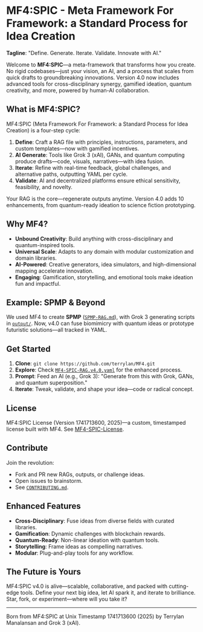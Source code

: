 # MF4:SPIC - Meta Framework For Framework: a Standard Process for Idea Creation

**Tagline**: "Define. Generate. Iterate. Validate. Innovate with AI."

Welcome to **MF4:SPIC**—a meta-framework that transforms how you create. No rigid codebases—just your vision, an AI, and a process that scales from quick drafts to groundbreaking innovations. Version 4.0 now includes advanced tools for cross-disciplinary synergy, gamified ideation, quantum creativity, and more, powered by human-AI collaboration.

## What is MF4:SPIC?
MF4:SPIC (Meta Framework For Framework: a Standard Process for Idea Creation) is a four-step cycle:
1. **Define**: Craft a RAG file with principles, instructions, parameters, and custom templates—now with gamified incentives.
2. **AI Generate**: Tools like Grok 3 (xAI), GANs, and quantum computing produce drafts—code, visuals, narratives—with idea fusion.
3. **Iterate**: Refine with real-time feedback, global challenges, and alternative paths, outputting YAML per cycle.
4. **Validate**: AI and decentralized platforms ensure ethical sensitivity, feasibility, and novelty.

Your RAG is the core—regenerate outputs anytime. Version 4.0 adds 10 enhancements, from quantum-ready ideation to science fiction prototyping.

## Why MF4?
- **Unbound Creativity**: Build anything with cross-disciplinary and quantum-inspired tools.
- **Universal Scale**: Adapts to any domain with modular customization and domain libraries.
- **AI-Powered**: Creative generators, idea simulators, and high-dimensional mapping accelerate innovation.
- **Engaging**: Gamification, storytelling, and emotional tools make ideation fun and impactful.

## Example: SPMP & Beyond
We used MF4 to create **SPMP** ([`SPMP-RAG.md`](./examples/spmp/SPMP-RAG.md)), with Grok 3 generating scripts in [`output/`](./examples/spmp/output/). Now, v4.0 can fuse biomimicry with quantum ideas or prototype futuristic solutions—all tracked in YAML.

## Get Started
1. **Clone**: `git clone https://github.com/terrylan/MF4.git`
2. **Explore**: Check [`MF4-SPIC-RAG.v4.0.yaml`](./MF4-SPIC-RAG.v4.0.yaml) for the enhanced process.
3. **Prompt**: Feed an AI (e.g., Grok 3): "Generate from this with Grok, GANs, and quantum superposition."
4. **Iterate**: Tweak, validate, and shape your idea—code or radical concept.

## License
MF4:SPIC License (Version 1741713600, 2025)—a custom, timestamped license built with MF4. See [MF4-SPIC-License](https://github.com/terrylan/MF4-SPIC-License).

## Contribute
Join the revolution:
- Fork and PR new RAGs, outputs, or challenge ideas.
- Open issues to brainstorm.
- See [`CONTRIBUTING.md`](./CONTRIBUTING.md).

## Enhanced Features
- **Cross-Disciplinary**: Fuse ideas from diverse fields with curated libraries.
- **Gamification**: Dynamic challenges with blockchain rewards.
- **Quantum-Ready**: Non-linear ideation with quantum tools.
- **Storytelling**: Frame ideas as compelling narratives.
- **Modular**: Plug-and-play tools for any workflow.

## The Future is Yours
MF4:SPIC v4.0 is alive—scalable, collaborative, and packed with cutting-edge tools. Define your next big idea, let AI spark it, and iterate to brilliance. Star, fork, or experiment—where will you take it?

---
Born from MF4:SPIC at Unix Timestamp 1741713600 (2025) by Terrylan Manalansan and Grok 3 (xAI).
